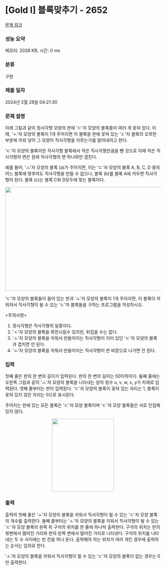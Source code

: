# [Gold I] 블록맞추기 - 2652 

[문제 링크](https://www.acmicpc.net/problem/2652) 

### 성능 요약

메모리: 2028 KB, 시간: 0 ms

### 분류

구현

### 제출 일자

2024년 2월 28일 04:21:30

### 문제 설명

<p>아래 그림과 같이 정사각형 모양의 판에 'ㄷ'자 모양의 블록들이 여러 개 꽂혀 있다. 이때, 'ㅗ'자 모양의 블록이 1개 주어지면 이 블록을 판에 꽂혀 있는 'ㄷ'자 블록의 오목한 부분에 끼워 넣어 그 모양이 직사각형을 이루는가를 알아내려고 한다.</p>

<p>'ㄷ'자 모양의 블록이란 직사각형 블록에서 작은 직사각형만큼을 뺀 것으로 이때 작은 직사각형의 변은 원래 직사각형의 변 하나와만 겹친다.</p>

<p>예를 들어, 'ㅗ'자 모양의 블록 (a)가 주어지면, 이는 'ㄷ'자 모양의 블록 A, B, C, D 중의 어느 블록에 맞추어도 직사각형을 만들 수 없으나, 블록 (b)를 블록 A에 끼우면 직사각형이 된다. 블록 (c)는 블록 C와 D모두에 맞는 블록이다.</p>

<p style="text-align: center;"><img alt="" src="" style="width: 621px; height: 336px; "></p>

<p>'ㄷ'자 모양의 블록들이 들어 있는 판과 'ㅗ'자 모양의 블록이 1개 주어지면, 이 블록이 끼워져서 직사각형이 될 수 있는 'ㄷ'자 블록들을 구하는 프로그램을 작성하시오.</p>

<p><주의사항></p>

<ol>
	<li>정사각형은 직사각형의 일종이다.</li>
	<li>'ㅗ'자 모양의 블록을 회전시킬수 있지만, 뒤집을 수는 없다.</li>
	<li>'ㅗ'자 모양의 블록을 끼워서 만들어지는 직사각형이 이미 있던 'ㄷ'자 모양의 블록과 겹치면 안 된다.</li>
	<li>'ㅗ'자 모양의 블록을 끼워서 만들어지는 직사각형이 판 바깥으로 나가면 안 된다.</li>
</ol>

### 입력 

 <p>첫째 줄은 판의 한 변의 길이가 입력된다. 판의 한 변의 길이는 50이하이다. 둘째 줄에는 오른쪽 그림과 같이 'ㅗ'자 모양의 블록을 나타내는 양의 정수 u, v, w, x, y가 차례로 입력된다. 셋째 줄부터는 판이 입력된다. 'ㄷ'자 모양의 블록이 꽂혀 있는 자리는 1, 블록이 꽂혀 있지 않은 자리는 0으로 표시된다.</p>

<p>주어지는 판에 있는 모든 블록은 'ㄷ'자 모양 블록이며 'ㄷ'자 모양 블록들은 서로 인접해있지 않다.</p>

<p style="text-align: center;"><img alt="" src="https://upload.acmicpc.net/938fae28-0b89-4b23-8076-c994fc5791b6/-/preview/" style="width: 200px; height: 236px;"></p>

### 출력 

 <p>출력의 첫째 줄은 'ㅗ'자 모양의 블록을 끼워서 직사각형이 될 수 있는 'ㄷ'자 모양 블록의 개수를 출력한다. 둘째 줄부터는 'ㅗ'자 모양의 블록을 끼워서 직사각형이 될 수 있는 'ㄷ'자 모양 블록의 왼쪽 위 구석의 위치를 한 줄에 하나씩 출력한다. 구석의 위치는 판의 윗변에서 떨어진 거리와 판의 왼쪽 변에서 떨어진 거리로 나타낸다. 구석의 위치를 나타내는 두 수 사이에는 빈 칸을 하나 둔다. 출력해야 하는 위치가 여러 개인 경우에 출력하는 순서는 임의로 한다.</p>

<p>'ㅗ'자 모양의 블록을 끼워서 직사각형이 될 수 있는 'ㄷ'자 모양의 블록이 없는 경우는 0만 출력한다.</p>

